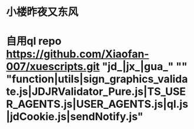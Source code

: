 # 小楼昨夜又东风

# 自用ql repo https://github.com/Xiaofan-007/xuescripts.git  "jd_|jx_|gua_" "" "function|utils|sign_graphics_validate.js|JDJRValidator_Pure.js|TS_USER_AGENTS.js|USER_AGENTS.js|ql.js|jdCookie.js|sendNotify.js" 

